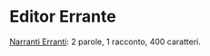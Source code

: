 Editor Errante
==============

[Narranti Erranti](https://www.facebook.com/groups/574066009273643/): 2 parole, 1 racconto, 400 caratteri.